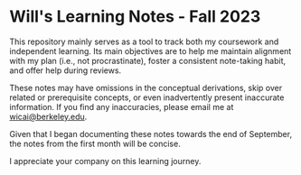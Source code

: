 # Will's Learning Notes - Fall 2023

This repository mainly serves as a tool to track both my coursework and independent learning. Its main objectives are to help me maintain alignment with my plan (i.e., not procrastinate), foster a consistent note-taking habit, and offer help during reviews.

These notes may have omissions in the conceptual derivations, skip over related or prerequisite concepts, or even inadvertently present inaccurate information. If you find any inaccuracies, please email me at wicai@berkeley.edu.

Given that I began documenting these notes towards the end of September, the notes from the first month will be concise.

I appreciate your company on this learning journey.

